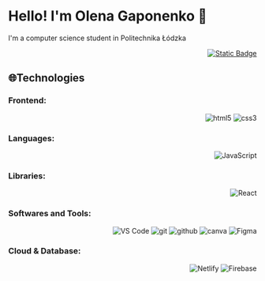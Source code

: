 <h1>Hello! I'm Olena Gaponenko 👋</h1>
<p>I'm a computer science student in Politechnika Łódzka</p>
<div align="right">
     <span>
        <a target="_blank" href="https://www.linkedin.com/in/olena-gaponenko-67249a1b0/"><img alt="Static Badge" src="https://img.shields.io/badge/LinkedIn-%23316FF6?style=for-the-badge&logo=linkedin&logoColor=white&link=www.linkedin.com%2Fin%2Fmark-vincent06">
      </a>
     </span>
</div>

##  🌐Technologies

<h3>Frontend:</h3>

  <div align="right">
      <span>
         <img src="https://img.shields.io/badge/HTML-red?style=for-the-badge&logo=html5&logoColor=white" alt="html5">
      </span>
      <span>
         <img src="https://img.shields.io/badge/CSS-blue?style=for-the-badge&logo=css3&logoColor=white" alt="css3">
      </span>
  </div>

<h3>Languages:</h3>
    <div align="right">
      <span>
        <img src="https://img.shields.io/badge/JavaScript-323330?style=for-the-badge&logo=javascript&logoColor=F7DF1E" alt="JavaScript">
      </span>
    </div>
    
<h3>Libraries:</h3>
    <div align="right">
      <span>
         <img src="https://img.shields.io/badge/React-20232A?style=for-the-badge&logo=react&logoColor=61DAFB" alt="React">
      </span>
    </div>

<h3>Softwares and Tools:</h3>
  <div align="right">
    <span>
      <img src="https://img.shields.io/badge/VSCode-0078D4?style=for-the-badge&logo=visual%20studio%20code&logoColor=white" alt="VS Code">
    </span>
    <span>
      <img src="https://img.shields.io/badge/GIT-E44C30?style=for-the-badge&logo=git&logoColor=white" alt="git">
    </span>
    <span>
      <img src="https://img.shields.io/badge/GitHub-100000?style=for-the-badge&logo=github&logoColor=white" alt="github">
    </span>
    <span>
      <img src="https://img.shields.io/badge/Canva-%2300C4CC.svg?&style=for-the-badge&logo=Canva&logoColor=white" alt="canva">
    </span>
    <span>
      <img src="https://img.shields.io/badge/Figma-F24E1E?style=for-the-badge&logo=figma&logoColor=white" alt="Figma">
    </span>
  </div>

<h3>Cloud & Database:</h3>
    <div align="right">
      <span>
        <img src="https://img.shields.io/badge/Netlify-00C7B7?style=for-the-badge&logo=netlify&logoColor=white" alt="Netlify">
      </span>
      <span>
        <img src="https://img.shields.io/badge/Firebase-FFCA28.svg?style=for-the-badge&logo=Firebase&logoColor=black" alt="Firebase">
      </span>
    </div>


